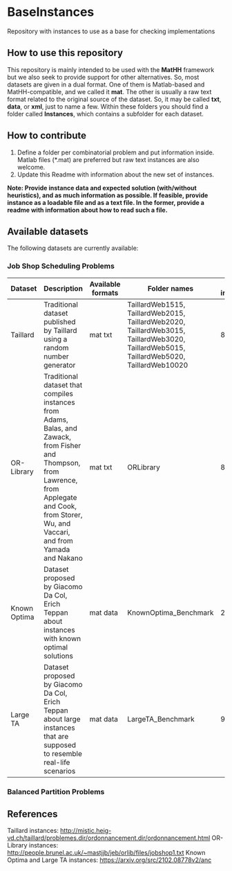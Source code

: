 # BaseInstances
Repository with instances to use as a base for checking implementations

## How to use this repository

This repository is mainly intended to be used with the **MatHH** framework but we also seek to provide support for other alternatives. So, most datasets are given in a dual format. One of them is Matlab-based and MatHH-compatible, and we called it **mat**. The other is usually a raw text format related to the original source of the dataset. So, it may be called **txt**, **data**, or **xml**, just to name a few. Within these folders you should find a folder called **Instances**, which contains a subfolder for each dataset. 

## How to contribute

1. Define a folder per combinatorial problem and put information inside. Matlab files (*.mat) are preferred but raw text instances are also welcome. 
2. Update this Readme with information about the new set of instances.

**Note: Provide instance data and expected solution (with/without heuristics), and as much information as possible. If feasible, provide instance as a loadable file and as a text file. In the former, provide a readme with information about how to read such a file.**

## Available datasets

The following datasets are currently available: 

### Job Shop Scheduling Problems
| **Dataset** | **Description**		| **Available formats** | **Folder names** | **Total instances**|
| ---- | ---- |---- | ---- | ---- |
|Taillard | Traditional dataset published by Taillard using a random number generator | mat txt | TaillardWeb1515, TaillardWeb2015, TaillardWeb2020, TaillardWeb3015, TaillardWeb3020, TaillardWeb5015, TaillardWeb5020, TaillardWeb10020 | 80 |
|OR-Library | Traditional dataset that compiles instances from Adams, Balas, and Zawack, from Fisher and Thompson, from Lawrence, from Applegate and Cook, from Storer, Wu, and Vaccari, and from Yamada and Nakano | mat  txt| ORLibrary | 82 |
|Known Optima | Dataset proposed by Giacomo Da Col, Erich Teppan about instances with known optimal solutions | mat data | KnownOptima_Benchmark | 24 |
|Large TA | Dataset proposed by Giacomo Da Col, Erich Teppan about large instances that are supposed to resemble real-life scenarios | mat data | LargeTA_Benchmark | 90 |

### Balanced Partition Problems

## References
Taillard instances: http://mistic.heig-vd.ch/taillard/problemes.dir/ordonnancement.dir/ordonnancement.html
OR-Library instances: http://people.brunel.ac.uk/~mastjjb/jeb/orlib/files/jobshop1.txt
Known Optima and Large TA instances: https://arxiv.org/src/2102.08778v2/anc